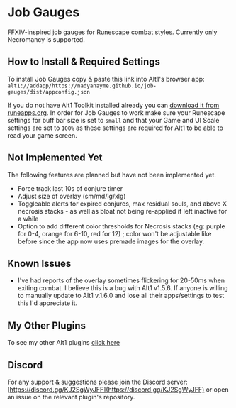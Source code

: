 # Job Gauges
 FFXIV-inspired job gauges for Runescape combat styles. Currently only Necromancy is supported.

 ## How to Install & Required Settings

To install Job Gauges copy & paste this link into Alt1's browser app:
`alt1://addapp/https://nadyanayme.github.io/job-gauges/dist/appconfig.json`

If you do not have Alt1 Toolkit installed already you can [download it from runeapps.org](https://runeapps.org/alt1). In order for Job Gauges to work make sure your Runescape settings for buff bar size is set to `small` and that your Game and UI Scale settings are set to `100%` as these settings are required for Alt1 to be able to read your game screen.

## Not Implemented Yet

The following features are planned but have not been implemented yet.

- Force track last 10s of conjure timer
- Adjust size of overlay (sm/md/lg/xlg)
- Toggleable alerts for expired conjures, max residual souls, and above X necrosis stacks - as well as bloat not being re-applied if left inactive for a while
- Option to add different color thresholds for Necrosis stacks (eg: purple for 0-4, orange for 6-10, red for 12) ; color won't be adjustable like before since the app now uses premade images for the overlay.

## Known Issues

- I've had reports of the overlay sometimes flickering for 20-50ms when exiting combat. I believe this is a bug with Alt1 v1.5.6. If anyone is willing to manually update to Alt1 v.1.6.0 and lose all their apps/settings to test this I'd appreciate it.

## My Other Plugins

To see my other Alt1 plugins [click here](https://github.com/NadyaNayme/NyusPluginDirectory)

## Discord

For any support & suggestions please join the Discord server: [https://discord.gg/KJ2SgWyJFF](https://discord.gg/KJ2SgWyJFF) or open an issue on the relevant plugin's repository.
